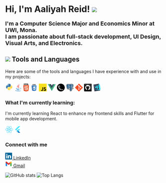 <h1> Hi, I'm Aaliyah Reid! <img src="https://media.giphy.com/media/mGcNjsfWAjY5AEZNw6/giphy.gif" width="50"></h1>
<p style="font-weight: bold; font-size:18px;">I'm a <strong>Computer Science Major</strong> and <strong>Economics Minor</strong> at <strong>UWI, Mona</strong>. <br> I am passionate about <strong>full-stack development</strong>, <strong>UI Design</strong>, <strong>Visual Arts</strong>, and <strong>Electronics</strong>.</p>


<h2><img src= "https://media.giphy.com/media/gUNA7QH4AeLde/giphy.gif" width="50" > Tools and Languages </h2>
<p>Here are some of the tools and languages I have experience with and use in my projects:</p>
<p align="left">
<img title="Python" height="25" src="images/python-original.svg">
<img title="Java" height="25" src="images/java-original.svg">
<img title="HTML5" height="25" src="images/html5.svg">
<img title="CSS" height="25" src="images/css.svg">
<img title="Javascript" height="25" src="images/javascript.svg">
<img title="VueJs" height="25" src="images/vuejs.png.png">
<img title="Flask" height="25" src="images/flask.png">
<img title="PostgreSQL" height="25" src="images/postgresql.svg">
<img title="Git" height="25" src="images/git-original.svg">
<img title="GitHub" height="25" src="images/github.svg">
<img title="Visual Studio Code" height="25" src="images/vscode.png">
</p>


<h3>What I'm currently learning:</h3>
<p></p>I'm currently learning React to enhance my frontend skills and Flutter for mobile app development.</p>
<p align="left">
  
<img title="React" height="25" src="images/react-original.svg">
<img title="Flutter" height="25" src="images/flutter.png">
</p>

<h3>Connect with me</h3>

<a href="https://www.linkedin.com/in/aaliyahreid/" title="LinkedIn Profile"><img width="22" src="images/linkedin.svg"> LinkedIn</a><br>
<a href="aaliyahreid38@gmail.com" title="Email Address"><img width="22" src="images/gmail.png"> Gmail</a>


![GitHub stats](https://github-readme-stats.vercel.app/api?username=Aaliyah-Reid&show_icons=true&theme=gruvbox)
![Top Langs](https://github-readme-stats.vercel.app/api/top-langs/?username=Aaliyah-Reid&hide=TeX&layout=compact)

<!--
**Aaliyah-Reid/Aaliyah-Reid** is a ✨ _special_ ✨ repository because its `README.md` (this file) appears on your GitHub profile.

Here are some ideas to get you started:

- 🔭 I’m currently working on ...
- 🌱 I’m currently learning ...
- 👯 I’m looking to collaborate on ...
- 🤔 I’m looking for help with ...
- 💬 Ask me about ...
- 📫 How to reach me: ...
- 😄 Pronouns: ...
- ⚡ Fun fact: ...
-->


